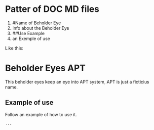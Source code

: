 # Patter of DOC MD files


1. #Name of Beholder Eye
2. Info about the Beholder Eye
3. ##Use Example
4. an Exemple of use


Like this:

# Beholder Eyes APT

This beholder eyes keep an eye into APT system, APT is just a ficticius name.

## Example of use

Follow an example of how to use it.

```
...
```
